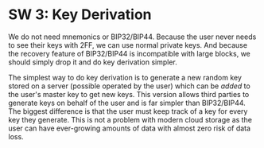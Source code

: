 SW 3: Key Derivation
=====================

We do not need mnemonics or BIP32/BIP44. Because the user never needs to see
their keys with 2FF, we can use normal private keys. And because the recovery
feature of BIP32/BIP44 is incompatible with large blocks, we should simply drop
it and do key derivation simpler.

The simplest way to do key derivation is to generate a new random key stored on
a server (possible operated by the user) which can be *added* to the user's
master key to get new keys. This version allows third parties to generate keys
on behalf of the user and is far simpler than BIP32/BIP44. The biggest
difference is that the user must keep track of a key for every key they
generate. This is not a problem with modern cloud storage as the user can have
ever-growing amounts of data with almost zero risk of data loss.